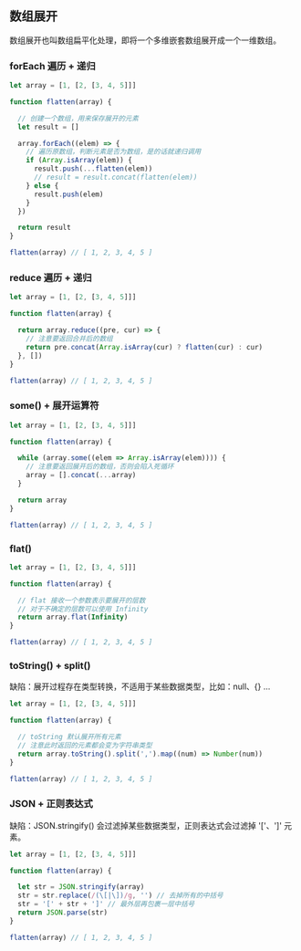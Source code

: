 ## 数组展开

数组展开也叫数组扁平化处理，即将一个多维嵌套数组展开成一个一维数组。

### forEach 遍历 + 递归

```js
let array = [1, [2, [3, 4, 5]]]

function flatten(array) {

  // 创建一个数组，用来保存展开的元素
  let result = []

  array.forEach((elem) => {
    // 遍历原数组，判断元素是否为数组，是的话就递归调用
    if (Array.isArray(elem)) {
      result.push(...flatten(elem))
      // result = result.concat(flatten(elem))
    } else {
      result.push(elem)
    }
  })

  return result
}

flatten(array) // [ 1, 2, 3, 4, 5 ]
```

### reduce 遍历 + 递归

```js
let array = [1, [2, [3, 4, 5]]]

function flatten(array) {

  return array.reduce((pre, cur) => {
    // 注意要返回合并后的数组
    return pre.concat(Array.isArray(cur) ? flatten(cur) : cur)
  }, [])
}

flatten(array) // [ 1, 2, 3, 4, 5 ]
```

### some() + 展开运算符

```js
let array = [1, [2, [3, 4, 5]]]

function flatten(array) {

  while (array.some((elem => Array.isArray(elem)))) {
    // 注意要返回展开后的数组，否则会陷入死循环
    array = [].concat(...array)
  }

  return array
}

flatten(array) // [ 1, 2, 3, 4, 5 ]
```

### flat()

```js
let array = [1, [2, [3, 4, 5]]]

function flatten(array) {

  // flat 接收一个参数表示要展开的层数
  // 对于不确定的层数可以使用 Infinity
  return array.flat(Infinity)
}

flatten(array) // [ 1, 2, 3, 4, 5 ]
```

### toString() + split()

缺陷：展开过程存在类型转换，不适用于某些数据类型，比如：null、{} ...

```js
let array = [1, [2, [3, 4, 5]]]

function flatten(array) {

  // toString 默认展开所有元素
  // 注意此时返回的元素都会变为字符串类型
  return array.toString().split(',').map((num) => Number(num))
}

flatten(array) // [ 1, 2, 3, 4, 5 ]
```

### JSON + 正则表达式

缺陷：JSON.stringify() 会过滤掉某些数据类型，正则表达式会过滤掉 '['、']' 元素。

```js
let array = [1, [2, [3, 4, 5]]]

function flatten(array) {

  let str = JSON.stringify(array)
  str = str.replace(/(\[|\])/g, '') // 去掉所有的中括号
  str = '[' + str + ']' // 最外层再包裹一层中括号
  return JSON.parse(str)
}

flatten(array) // [ 1, 2, 3, 4, 5 ]
```

